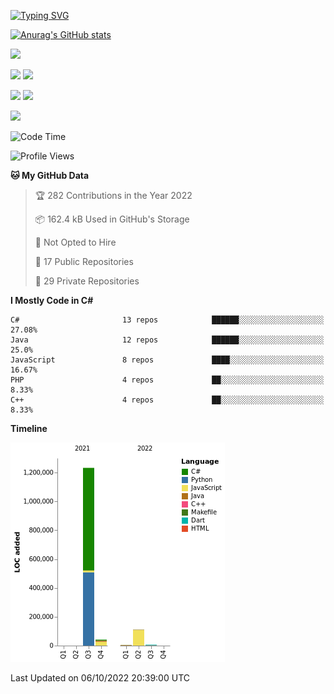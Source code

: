 [![Typing SVG](https://readme-typing-svg.herokuapp.com?color=%2336BCF7&lines=Hello,+I'm+Pavel)](https://git.io/typing-svg)</h3>

[![Anurag's GitHub stats](https://github-readme-stats.vercel.app/api?username=UnknownFrom&theme=radical)](https://github.com/anuraghazra/github-readme-stats)

![](https://github-profile-summary-cards.vercel.app/api/cards/profile-details?username=UnknownFrom&theme=radical)

![](https://github-profile-summary-cards.vercel.app/api/cards/most-commit-language?username=UnknownFrom&theme=radical)
![](https://github-profile-summary-cards.vercel.app/api/cards/repos-per-language?username=UnknownFrom&theme=radical)

![](https://github-profile-summary-cards.vercel.app/api/cards/stats?username=UnknownFrom&theme=radical)
![](https://github-profile-summary-cards.vercel.app/api/cards/productive-time?username=UnknownFrom&theme=radical)

![](https://komarev.com/ghpvc/?username=UnknownFrom)

<!--START_SECTION:waka-->
![Code Time](http://img.shields.io/badge/Code%20Time-0%20secs-blue)

![Profile Views](http://img.shields.io/badge/Profile%20Views-2-blue)

**🐱 My GitHub Data** 

> 🏆 282 Contributions in the Year 2022
 > 
> 📦 162.4 kB Used in GitHub's Storage 
 > 
> 🚫 Not Opted to Hire
 > 
> 📜 17 Public Repositories 
 > 
> 🔑 29 Private Repositories  
 > 
**I Mostly Code in C#** 

```text
C#                       13 repos            ██████░░░░░░░░░░░░░░░░░░░   27.08% 
Java                     12 repos            ██████░░░░░░░░░░░░░░░░░░░   25.0% 
JavaScript               8 repos             ████░░░░░░░░░░░░░░░░░░░░░   16.67% 
PHP                      4 repos             ██░░░░░░░░░░░░░░░░░░░░░░░   8.33% 
C++                      4 repos             ██░░░░░░░░░░░░░░░░░░░░░░░   8.33%

```


**Timeline**

![Chart not found](https://raw.githubusercontent.com/UnknownFrom/UnknownFrom/main/charts/bar_graph.png) 


 Last Updated on 06/10/2022 20:39:00 UTC
<!--END_SECTION:waka-->

